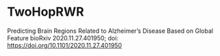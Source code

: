 # TwoHopRWR
Predicting Brain Regions Related to Alzheimer’s Disease Based on Global Feature
bioRxiv 2020.11.27.401950; doi: https://doi.org/10.1101/2020.11.27.401950

